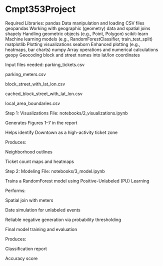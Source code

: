 # Cmpt353Project

Required Libraries: 
pandas	Data manipulation and loading CSV files
geopandas	Working with geographic (geometry) data and spatial joins
shapely	Handling geometric objects (e.g., Point, Polygon)
scikit-learn	Machine learning models (e.g., RandomForestClassifier, train_test_split)
matplotlib	Plotting visualizations
seaborn	Enhanced plotting (e.g., heatmaps, bar charts)
numpy	Array operations and numerical calculations
geopy	Geocoding block and street names into lat/lon coordinates

Input files needed:
parking_tickets.csv

parking_meters.csv

block_street_with_lat_lon.csv

cached_block_street_with_lat_lon.csv

local_area_boundaries.csv

Step 1: Visualizations
File: notebooks/2_visualizations.ipynb

Generates Figures 1–7 in the report

Helps identify Downtown as a high-activity ticket zone

Produces:

Neighborhood outlines

Ticket count maps and heatmaps

Step 2: Modeling
File: notebooks/3_model.ipynb

Trains a RandomForest model using Positive-Unlabeled (PU) Learning

Performs:

Spatial join with meters

Date simulation for unlabeled events

Reliable negative generation via probability thresholding

Final model training and evaluation

Produces:

Classification report

Accuracy score
